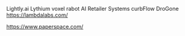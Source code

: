 Lightly.ai 
Lythium
voxel
rabot
AI Retailer Systems
curbFlow
DroGone
https://lambdalabs.com/

https://www.paperspace.com/